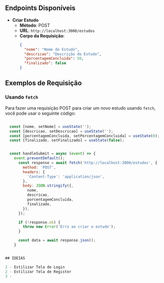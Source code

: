 ## Endpoints Disponíveis

- **Criar Estudo**
  - **Método**: POST
  - **URL**: `http://localhost:3000/estudos`
  - **Corpo da Requisição**:
    ```json
    {
      "nome": "Nome do Estudo",
      "descricao": "Descrição do Estudo",
      "porcentagemConcluida": 50,
      "finalizado": false
    }
    ```

## Exemplos de Requisição

### Usando `fetch`

Para fazer uma requisição POST para criar um novo estudo usando `fetch`, você pode usar o seguinte código:

```javascript

  const [nome, setNome] = useState('');
  const [descricao, setDescricao] = useState('');
  const [porcentagemConcluida, setPorcentagemConcluida] = useState(0);
  const [finalizado, setFinalizado] = useState(false);


  const handleSubmit = async (event) => {
    event.preventDefault();
      const response = await fetch('http://localhost:3000/estudos', {
        method: 'POST',
        headers: {
          'Content-Type': 'application/json',
        },
        body: JSON.stringify({,
          nome,
          descricao,
          porcentagemConcluida,
          finalizado,
        }),
      });

      if (!response.ok) {
        throw new Error('Erro ao criar o estudo');
      }

      const data = await response.json();
    }


## IDEIAS

1 - Estilizar Tela de Login
2 - Estilizar Tela de Register
3 - 
